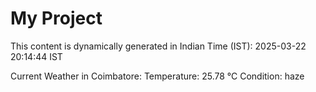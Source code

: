 # My Project

This content is dynamically generated in Indian Time (IST): 2025-03-22 20:14:44 IST


Current Weather in Coimbatore:
Temperature: 25.78 °C
Condition: haze
